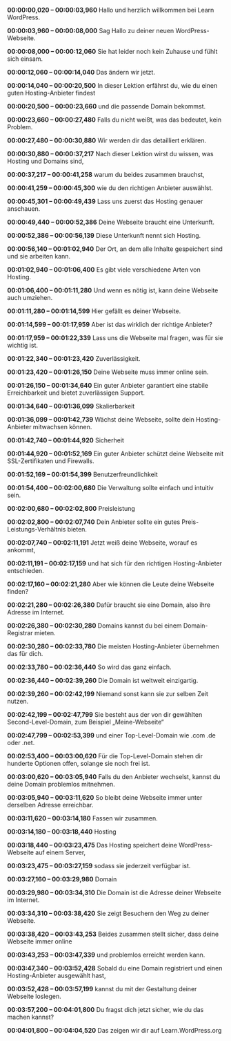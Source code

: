 **00:00:00,020 – 00:00:03,960**
Hallo und herzlich willkommen bei Learn WordPress.

**00:00:03,960 – 00:00:08,000**
Sag Hallo zu deiner neuen WordPress-Webseite.

**00:00:08,000 – 00:00:12,060**
Sie hat leider noch kein Zuhause und fühlt sich einsam.

**00:00:12,060 – 00:00:14,040**
Das ändern wir jetzt.

**00:00:14,040 – 00:00:20,500**
In dieser Lektion erfährst du, wie du einen guten Hosting-Anbieter findest

**00:00:20,500 – 00:00:23,660**
und die passende Domain bekommst.

**00:00:23,660 – 00:00:27,480**
Falls du nicht weißt, was das bedeutet, kein Problem.

**00:00:27,480 – 00:00:30,880**
Wir werden dir das detailliert erklären.

**00:00:30,880 – 00:00:37,217**
Nach dieser Lektion wirst du wissen, was Hosting und Domains sind,

**00:00:37,217 – 00:00:41,258**
warum du beides zusammen brauchst,

**00:00:41,259 – 00:00:45,300**
wie du den richtigen Anbieter auswählst.

**00:00:45,301 – 00:00:49,439**
Lass uns zuerst das Hosting genauer anschauen.

**00:00:49,440 – 00:00:52,386**
Deine Webseite braucht eine Unterkunft.

**00:00:52,386 – 00:00:56,139**
Diese Unterkunft nennt sich Hosting.

**00:00:56,140 – 00:01:02,940**
Der Ort, an dem alle Inhalte gespeichert sind und sie arbeiten kann.

**00:01:02,940 – 00:01:06,400**
Es gibt viele verschiedene Arten von Hosting.

**00:01:06,400 – 00:01:11,280**
Und wenn es nötig ist, kann deine Webseite auch umziehen.

**00:01:11,280 – 00:01:14,599**
Hier gefällt es deiner Webseite.

**00:01:14,599 – 00:01:17,959**
Aber ist das wirklich der richtige Anbieter?

**00:01:17,959 – 00:01:22,339**
Lass uns die Webseite mal fragen, was für sie wichtig ist.

**00:01:22,340 – 00:01:23,420**
Zuverlässigkeit.

**00:01:23,420 – 00:01:26,150**
Deine Webseite muss immer online sein.

**00:01:26,150 – 00:01:34,640**
Ein guter Anbieter garantiert eine stabile Erreichbarkeit und bietet
zuverlässigen Support.

**00:01:34,640 – 00:01:36,099**
Skalierbarkeit

**00:01:36,099 – 00:01:42,739**
Wächst deine Webseite, sollte dein Hosting-Anbieter mitwachsen können.

**00:01:42,740 – 00:01:44,920**
Sicherheit

**00:01:44,920 – 00:01:52,169**
Ein guter Anbieter schützt deine Webseite mit SSL-Zertifikaten und Firewalls.

**00:01:52,169 – 00:01:54,399**
Benutzerfreundlichkeit

**00:01:54,400 – 00:02:00,680**
Die Verwaltung sollte einfach und intuitiv sein.

**00:02:00,680 – 00:02:02,800**
Preisleistung

**00:02:02,800 – 00:02:07,740**
Dein Anbieter sollte ein gutes Preis-Leistungs-Verhältnis bieten.

**00:02:07,740 – 00:02:11,191**
Jetzt weiß deine Webseite, worauf es ankommt,

**00:02:11,191 – 00:02:17,159**
und hat sich für den richtigen Hosting-Anbieter entschieden.

**00:02:17,160 – 00:02:21,280**
Aber wie können die Leute deine Webseite finden?

**00:02:21,280 – 00:02:26,380**
Dafür braucht sie eine Domain, also ihre Adresse im Internet.

**00:02:26,380 – 00:02:30,280**
Domains kannst du bei einem Domain-Registrar mieten.

**00:02:30,280 – 00:02:33,780**
Die meisten Hosting-Anbieter übernehmen das für dich.

**00:02:33,780 – 00:02:36,440**
So wird das ganz einfach.

**00:02:36,440 – 00:02:39,260**
Die Domain ist weltweit einzigartig.

**00:02:39,260 – 00:02:42,199**
Niemand sonst kann sie zur selben Zeit nutzen.

**00:02:42,199 – 00:02:47,799**
Sie besteht aus der von dir gewählten Second-Level-Domain, zum Beispiel
„Meine-Webseite“

**00:02:47,799 – 00:02:53,399**
und einer Top-Level-Domain wie .com .de oder .net.

**00:02:53,400 – 00:03:00,620**
Für die Top-Level-Domain stehen dir hunderte Optionen offen, solange sie noch
frei ist.

**00:03:00,620 – 00:03:05,940**
Falls du den Anbieter wechselst, kannst du deine Domain problemlos mitnehmen.

**00:03:05,940 – 00:03:11,620**
So bleibt deine Webseite immer unter derselben Adresse erreichbar.

**00:03:11,620 – 00:03:14,180**
Fassen wir zusammen.

**00:03:14,180 – 00:03:18,440**
Hosting

**00:03:18,440 – 00:03:23,475**
Das Hosting speichert deine WordPress-Webseite auf einem Server,

**00:03:23,475 – 00:03:27,159**
sodass sie jederzeit verfügbar ist.

**00:03:27,160 – 00:03:29,980**
Domain

**00:03:29,980 – 00:03:34,310**
Die Domain ist die Adresse deiner Webseite im Internet.

**00:03:34,310 – 00:03:38,420**
Sie zeigt Besuchern den Weg zu deiner Webseite.

**00:03:38,420 – 00:03:43,253**
Beides zusammen stellt sicher, dass deine Webseite immer online

**00:03:43,253 – 00:03:47,339**
und problemlos erreicht werden kann.

**00:03:47,340 – 00:03:52,428**
Sobald du eine Domain registriert und einen Hosting-Anbieter ausgewählt hast,

**00:03:52,428 – 00:03:57,199**
kannst du mit der Gestaltung deiner Webseite loslegen.

**00:03:57,200 – 00:04:01,800**
Du fragst dich jetzt sicher, wie du das machen kannst?

**00:04:01,800 – 00:04:04,520**
Das zeigen wir dir auf Learn.WordPress.org



